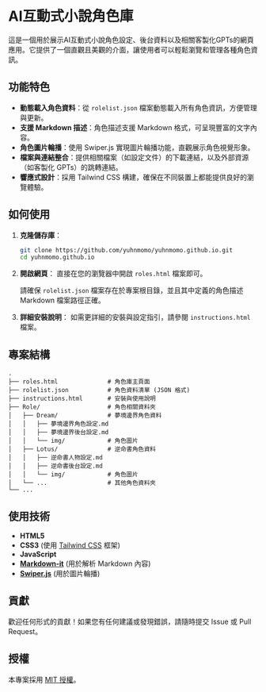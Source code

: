 # AI互動式小說角色庫

這是一個用於展示AI互動式小說角色設定、後台資料以及相關客製化GPTs的網頁應用。它提供了一個直觀且美觀的介面，讓使用者可以輕鬆瀏覽和管理各種角色資訊。

## 功能特色

*   **動態載入角色資料**：從 `rolelist.json` 檔案動態載入所有角色資訊，方便管理與更新。
*   **支援 Markdown 描述**：角色描述支援 Markdown 格式，可呈現豐富的文字內容。
*   **角色圖片輪播**：使用 Swiper.js 實現圖片輪播功能，直觀展示角色視覺形象。
*   **檔案與連結整合**：提供相關檔案（如設定文件）的下載連結，以及外部資源（如客製化 GPTs）的跳轉連結。
*   **響應式設計**：採用 Tailwind CSS 構建，確保在不同裝置上都能提供良好的瀏覽體驗。

## 如何使用

1.  **克隆儲存庫**：
    ```bash
    git clone https://github.com/yuhnmomo/yuhnmomo.github.io.git
    cd yuhnmomo.github.io
    ```
2.  **開啟網頁**：
    直接在您的瀏覽器中開啟 `roles.html` 檔案即可。

    請確保 `rolelist.json` 檔案存在於專案根目錄，並且其中定義的角色描述 Markdown 檔案路徑正確。

3.  **詳細安裝說明**：
    如需更詳細的安裝與設定指引，請參閱 `instructions.html` 檔案。

## 專案結構

```
.
├── roles.html              # 角色庫主頁面
├── rolelist.json           # 角色資料清單 (JSON 格式)
├── instructions.html       # 安裝與使用說明
├── Role/                   # 角色相關資料夾
│   ├── Dream/              # 夢境邊界角色資料
│   │   ├── 夢境邊界角色設定.md
│   │   ├── 夢境邊界後台設定.md
│   │   └── img/            # 角色圖片
│   ├── Lotus/              # 逆命書角色資料
│   │   ├── 逆命書人物設定.md
│   │   ├── 逆命書後台設定.md
│   │   └── img/            # 角色圖片
│   └── ...                 # 其他角色資料夾
└── ...
```

## 使用技術

*   **HTML5**
*   **CSS3** (使用 [Tailwind CSS](https://tailwindcss.com/) 框架)
*   **JavaScript**
*   [**Markdown-it**](https://github.com/markdown-it/markdown-it) (用於解析 Markdown 內容)
*   [**Swiper.js**](https://swiperjs.com/) (用於圖片輪播)

## 貢獻

歡迎任何形式的貢獻！如果您有任何建議或發現錯誤，請隨時提交 Issue 或 Pull Request。

## 授權

本專案採用 [MIT 授權](LICENSE)。